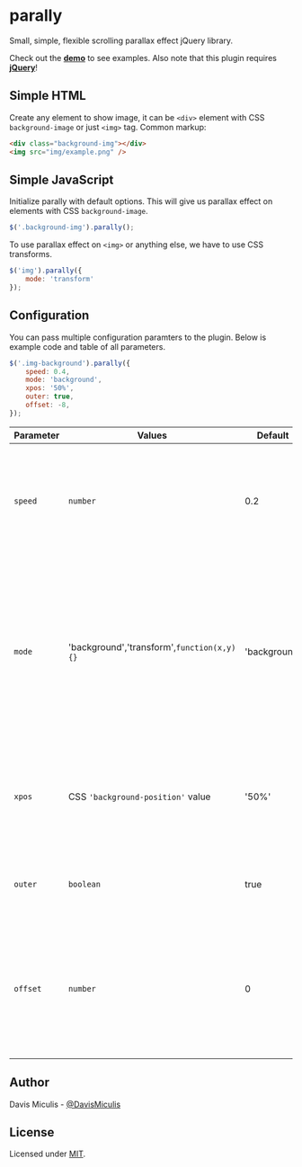 # parally

Small, simple, flexible scrolling parallax effect jQuery library.

Check out the **[demo][demo]** to see examples. Also note that this plugin requires **[jQuery][jquery]**!

## Simple HTML

Create any element to show image, it can be `<div>` element with CSS `background-image` or just `<img>` tag. Common markup:

```html
<div class="background-img"></div>
<img src="img/example.png" />
```

## Simple JavaScript

Initialize parally with default options.
This will give us parallax effect on elements with CSS `background-image`.

```javascript
$('.background-img').parally();
```

To use parallax effect on `<img>` or anything else, we have to use CSS transforms.

```javascript
$('img').parally({
    mode: 'transform'
});

```

## Configuration

You can pass multiple configuration paramters to the plugin. Below is example code and table of all parameters.

```javascript
$('.img-background').parally({
    speed: 0.4,
    mode: 'background',
    xpos: '50%',
    outer: true,
    offset: -8,
});
```

| Parameter     | Values                                         | Default      | Description                                                                                                                                                                                     |
| ------------- | ---------------------------------------------- | ------------ | ----------------------------------------------------------------------------------------------------------------------------------------------------------------------------------------------- |
| `speed`       | `number`                                       | 0.2          | Parallax moving speed, for comparison: 0.0 doesn't move, 1.0 moves in same rate as screen scrolls.                                                                                              |
| `mode`        | 'background','transform',`function(x,y){}`     | 'background' | Effect mode, used to apply CSS to element, `'background'` - sets elements' `'background-position'`, `'transform'` - uses CSS transforms, also can be callback function with `(x,y)` parameters. |
| `xpos`        | CSS `'background-position'` value              | '50%'        | Used only for 'background' mode, to set background images' X position. Valid values are `left|center|right|0-100%|`.                                                                            |
| `outer`       | `boolean`                                      | true         | Should we use the outer height of element, including margin.                                                                                                                                    |
| `offset`      | `number`                                       | 0            | Vertical offset in pixels. Ff your elements' parallax position doesn't feel right, you can add custom offset.                                                                                   |

## Author

Davis Miculis - [@DavisMiculis][twitter]

## License

Licensed under [MIT][mit].

[demo]: http://davismiculis.github.io/parally/
[jquery]: http://jquery.com/
[twitter]: http://twitter.com/davismiculis
[mit]: /LICENSE